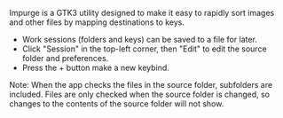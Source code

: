 Impurge is a GTK3 utility designed to make it easy to rapidly sort images and other files by mapping destinations to keys.

- Work sessions (folders and keys) can be saved to a file for later.
- Click "Session" in the top-left corner, then "Edit" to edit the source folder and preferences.
- Press the + button make a new keybind.

Note: When the app checks the files in the source folder, subfolders are included. Files are only checked when the source folder is changed, so changes to the contents of the source folder will not show.